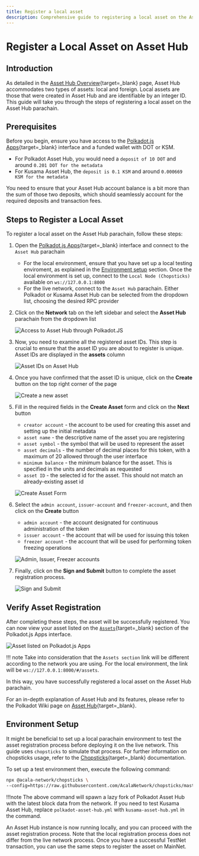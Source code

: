 ```yaml
---
title: Register a local asset
description: Comprehensive guide to registering a local asset on the Asset Hub system parachain, including step-by-step instructions.
---
```


# Register a Local Asset on Asset Hub

## Introduction
As detailed in the [Asset Hub Overview](./overview.md#local-assets){target=_blank} page, Asset Hub accommodates two types of assets: local and foreign. Local assets are those that were created in Asset Hub and are identifiable by an integer ID. This guide will take you through the steps of registering a local asset on the Asset Hub parachain.

## Prerequisites

Before you begin, ensure you have access to the [Polkadot.js Apps](https://polkadot.js.org/apps/){target=_blank} interface and a funded wallet with DOT or KSM.

- For Polkadot Asset Hub, you would need a `deposit of 10 DOT` and around `0.201 DOT for the metadata`
- For Kusama Asset Hub, the `deposit is 0.1 KSM` and around `0.000669 KSM for the metadata`

You need to ensure that your Asset Hub account balance is a bit more than the sum of those two deposits, which should seamlessly account for the required deposits and transaction fees.

## Steps to Register a Local Asset

To register a local asset on the Asset Hub parachain, follow these steps:

1. Open the [Polkadot.js Apps](https://polkadot.js.org/apps/){target=_blank} interface and connect to the `Asset Hub` parachain
      - For the local environment, ensure that you have set up a local testing enviroment, as explained in the [Environment setup](#environment-setup) section. Once the local environment is set up, connect to the `Local Node (Chopsticks)` available on `ws://127.0.0.1:8000`
      - For the live network, connect to the `Asset Hub` parachain. Either Polkadot or Kusama Asset Hub can be selected from the dropdown list, choosing the desired RPC provider
    
2. Click on the **Network** tab on the left sidebar and select the **Asset Hub** parachain from the dropdown list
 
      ![Access to Asset Hub through Polkadot.JS](/polkadot-ecosystem-docs-draft/images/building-on-polkadot/parachains/asset-hub/registering-a-local-asset/registering-a-local-asset-1.webp) 

3. Now, you need to examine all the registered asset IDs. This step is crucial to ensure that the asset ID you are about to register is unique. Asset IDs are displayed in the **assets** column

      ![Asset IDs on Asset Hub](/polkadot-ecosystem-docs-draft/images/building-on-polkadot/parachains/asset-hub/registering-a-local-asset/registering-a-local-asset-2.webp)

4. Once you have confirmed that the asset ID is unique, click on the **Create** button on the top right corner of the page
   
      ![Create a new asset](/polkadot-ecosystem-docs-draft/images/building-on-polkadot/parachains/asset-hub/registering-a-local-asset/registering-a-local-asset-3.webp)

5. Fill in the required fields in the **Create Asset** form and click on the **Next** button
   
    - `creator account` - the account to be used for creating this asset and setting up the initial metadata
    - `asset name` - the descriptive name of the asset you are registering
    - `asset symbol` - the symbol that will be used to represent the asset
    - `asset decimals` - the number of decimal places for this token, with a maximum of 20 allowed through the user interface
    - `minimum balance` - the minimum balance for the asset. This is specified in the units and decimals as requested
    - `asset ID` - the selected id for the asset. This should not match an already-existing asset id
 
    ![Create Asset Form](/polkadot-ecosystem-docs-draft/images/building-on-polkadot/parachains/asset-hub/registering-a-local-asset/registering-a-local-asset-4.webp)

6. Select the `admin account`, `issuer-account` and `freezer-account`, and then click on the **Create** button

    - `admin account` - the account designated for continuous administration of the token      
    - `issuer account` - the account that will be used for issuing this token
    - `freezer account` - the account that will be used for performing token freezing operations

    ![Admin, Issuer, Freezer accounts](/polkadot-ecosystem-docs-draft/images/building-on-polkadot/parachains/asset-hub/registering-a-local-asset/registering-a-local-asset-5.webp)

8. Finally, click on the **Sign and Submit** button to complete the asset registration process.

    ![Sign and Submit](/polkadot-ecosystem-docs-draft/images/building-on-polkadot/parachains/asset-hub/registering-a-local-asset/registering-a-local-asset-6.webp)

## Verify Asset Registration

After completing these steps, the asset will be successfully registered. You can now view your asset listed on the [`Assets`](https://polkadot.js.org/apps/?rpc=wss%3A%2F%2Fasset-hub-polkadot-rpc.dwellir.com#/assets){target=_blank} section of the Polkadot.js Apps interface.
      
![Asset listed on Polkadot.js Apps](/polkadot-ecosystem-docs-draft/images/building-on-polkadot/parachains/asset-hub/registering-a-local-asset/registering-a-local-asset-7.webp)

!!! note
    Take into consideration that the `Assets section` link will be different according to the network you are using. For the local environment, the link will be `ws://127.0.0.1:8000/#/assets`.

In this way, you have successfully registered a local asset on the Asset Hub parachain.

For an in-depth explanation of Asset Hub and its features, please refer to the Polkadot Wiki page on [Asset Hub](https://wiki.polkadot.network/docs/learn-assets){target=\_blank}.

## Environment Setup

It might be beneficial to set up a local parachain environment to test the asset registration process before deploying it on the live network. This guide uses `chopsticks` to simulate that process. For further information on chopsticks usage, refer to the [Chopsticks](../../../dev-tools/chopsticks/overview.md){target=_blank} documentation.

To set up a test environment then, execute the following command:

```bash
npx @acala-network/chopsticks \
--config=https://raw.githubusercontent.com/AcalaNetwork/chopsticks/master/configs/polkadot-asset-hub.yml
```

!!!note 
    The above command will spawn a lazy fork of Polkadot Asset Hub with the latest block data from the network. If you need to test Kusama Asset Hub, replace `polkadot-asset-hub.yml` with `kusama-asset-hub.yml` in the command.

An Asset Hub instance is now running locally, and you can proceed with the asset registration process. Note that the local registration process does not differ from the live network process. Once you have a successful TestNet transaction, you can use the same steps to register the asset on MainNet.